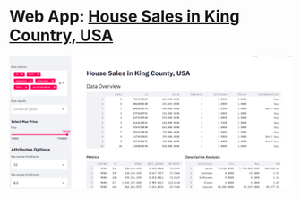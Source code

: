 # Web App: <a href="https://analytics-house-sales.herokuapp.com/" target="_blank">House Sales in King Country, USA</a>

![alt_text](img/web_app.png)